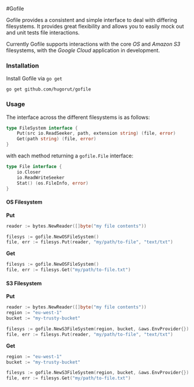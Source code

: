 #Gofile

Gofile provides a consistent and simple interface to deal with differing filesystems. It provides great flexibility and allows you to easily mock out and unit tests file interactions.

Currently Gofile supports interactions with the core *OS* and *Amazon S3* filesystems, with the *Google Cloud* application in development.

### Installation

Install Gofile via `go get`

```
go get github.com/hugorut/gofile
```

### Usage

The interface across the different filesystems is as follows:

```go
type FileSystem interface {
    Put(src io.ReadSeeker, path, extension string) (file, error)
    Get(path string) (file, error)
}
```

with each method returning a `gofile.File` interface:

```go
type File interface {
    io.Closer
    io.ReadWriteSeeker
    Stat() (os.FileInfo, error)
}
```

#### OS Filesystem

**Put**
```go
reader := bytes.NewReader([]byte("my file contents"))

filesys := gofile.NewOSFileSystem()
file, err := filesys.Put(reader, "my/path/to-file", "text/txt")
```

**Get**
```go
filesys := gofile.NewOSFileSystem()
file, err := filesys.Get("my/path/to-file.txt")
```
#### S3 Filesystem

**Put**
```go
reader := bytes.NewReader([]byte("my file contents"))
region := "eu-west-1"
bucket := "my-trusty-bucket"

filesys := gofile.NewS3FileSystem(region, bucket, &aws.EnvProvider{})
file, err := filesys.Put(reader, "my/path/to-file", "text/txt")
```

**Get**
```go
region := "eu-west-1"
bucket := "my-trusty-bucket"

filesys := gofile.NewS3FileSystem(region, bucket, &aws.EnvProvider{})
file, err := filesys.Get("my/path/to-file.txt")
```
